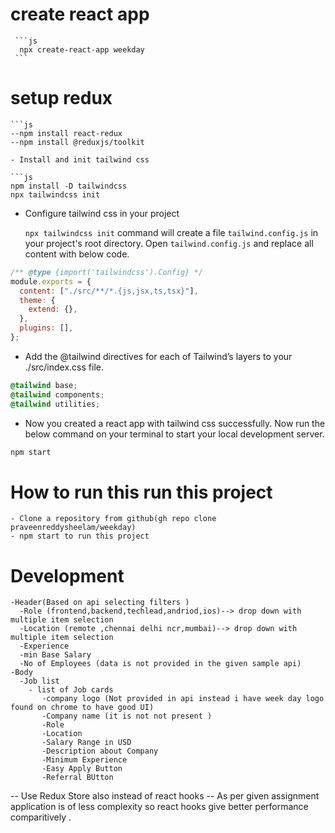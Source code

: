# create react app 
     ```js
      npx create-react-app weekday 
     ```
# setup redux
    ```js
    --npm install react-redux 
    --npm install @reduxjs/toolkit
   ```
- Install and init tailwind css

```js
npm install -D tailwindcss
npx tailwindcss init
```

- Configure tailwind css in your project

  `npx tailwindcss init` command will create a file `tailwind.config.js` in your project's root directory.
  Open `tailwind.config.js` and replace all content with below code.

```js
/** @type {import('tailwindcss').Config} */
module.exports = {
  content: ["./src/**/*.{js,jsx,ts,tsx}"],
  theme: {
    extend: {},
  },
  plugins: [],
};
```

- Add the @tailwind directives for each of Tailwind’s layers to your ./src/index.css file.

```css
@tailwind base;
@tailwind components;
@tailwind utilities;
```

- Now you created a react app with tailwind css successfully. Now run the below command on your terminal to start your local development server.

```js
npm start
```
# How to run this run this project 
    - Clone a repository from github(gh repo clone praveenreddysheelam/weekday)
    - npm start to run this project
# Development 
    -Header(Based on api selecting filters )
      -Role (frontend,backend,techlead,andriod,ios)--> drop down with multiple item selection
      -Location (remote ,chennai delhi ncr,mumbai)--> drop down with multiple item selection
      -Experience 
      -min Base Salary
      -No of Employees (data is not provided in the given sample api)
    -Body
      -Job list 
        - list of Job cards 
           -company logo (Not provided in api instead i have week day logo found on chrome to have good UI)
           -Company name (it is not not present )
           -Role
           -Location 
           -Salary Range in USD 
           -Description about Company 
           -Minimum Experience 
           -Easy Apply Button
           -Referral BUtton 
-- Use Redux Store also instead of react hooks 
      -- As per given assignment application is of less complexity so react hooks give better performance comparitively .

